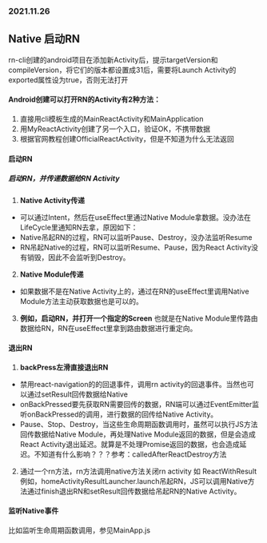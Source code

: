 ### 2021.11.26

## Native 启动RN

rn-cli创建的android项目在添加新Activity后，提示targetVersion和compileVersion，将它们的版本都设置成31后，需要将Launch Activity的exported属性设为true，否则无法打开

#### Android创建可以打开RN的Activity有2种方法：
1. 直接用cli模板生成的MainReactActivity和MainApplication
2. 用MyReactActivity创建了另一个入口，验证OK，不携带数据
2. 根据官网教程创建OfficialReactActivity，但是不知道为什么无法返回

#### 启动RN

##### 启动RN，并传递数据给RN Activity
1. **Native Activity传递** 
 * 可以通过Intent，然后在useEffect里通过Native Module拿数据。没办法在LifeCycle里通知RN去拿，原因如下：
 * Native吊起RN的过程，RN可以监听Pause、Destroy，没办法监听Resume
 * RN吊起Native的过程，RN可以监听Resume、Pause，因为React Activity没有销毁，因此不会监听到Destroy。
2. **Native Module传递** 
* 如果数据不是在Native Activity上的，通过在RN的useEffect里调用Native Module方法主动获取数据也是可以的。
3. **例如，启动RN，并打开一个指定的Screen**
也就是在Native Module里传路由数据给RN，RN在useEffect里拿到路由数据进行重定向。

#### 退出RN

1. **backPress左滑直接退出RN**
* 禁用react-navigation的的回退事件，调用rn activity的回退事件。当然也可以通过setResult回传数据给Native
* onBackPressed要先获取RN需要回传的数据，RN端可以通过EventEmitter监听onBackPressed的调用，进行数据的回传给Native Activity。 
* Pause、Stop、Destroy，当这些生命周期函数调用时，虽然可以执行JS方法回传数据给Native Module，再处理Native Module返回的数据，但是会造成React Activity退出延迟。就算是不处理Promise返回的数据，也会造成延迟。不知道有什么影响？？？参考：calledAfterReactDestroy方法

2. 通过一个rn方法，rn方法调用native方法关闭rn activity 如 ReactWithResult
例如，homeActivityResultLauncher.launch吊起RN，JS可以调用Native方法通过finish退出RN和setResult回传数据给吊起RN的Native Activity。


#### 监听Native事件
比如监听生命周期函数调用，参见MainApp.js